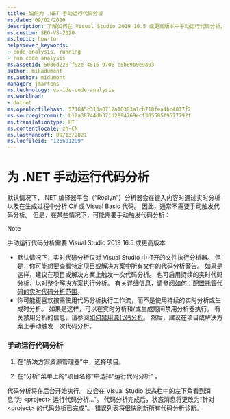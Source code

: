 ```yaml
---
title: 如何为 .NET 手动运行代码分析
ms.date: 09/02/2020
description: 了解如何在 Visual Studio 2019 16.5 或更高版本中手动运行代码分析。 了解如何在 C# 或 Visual Basic 代码上运行 Roslyn 分析器。
ms.custom: SEO-VS-2020
ms.topic: how-to
helpviewer_keywords:
- code analysis, running
- run code analysis
ms.assetid: 5086d228-f92e-4515-9708-c5b89b9e9a03
author: mikadumont
ms.author: midumont
manager: jmartens
ms.technology: vs-ide-code-analysis
ms.workload:
- dotnet
ms.openlocfilehash: 571845c313a0712a10383a1cb718fea4bc4817f2
ms.sourcegitcommit: b12a38744db371d2894769ecf305585f9577792f
ms.translationtype: HT
ms.contentlocale: zh-CN
ms.lasthandoff: 09/13/2021
ms.locfileid: "126601299"
---
```

# <a name="run-code-analysis-manually-for-net"></a>为 .NET 手动运行代码分析
默认情况下，.NET 编译器平台（“Roslyn”）分析器会在键入内容时通过实时分析以及在生成过程中分析 C# 或 Visual Basic 代码。 因此，通常不需要手动触发代码分析。 但是，在某些情况下，可能需要手动触发代码分析：

> [!NOTE]
> 手动运行代码分析需要 Visual Studio 2019 16.5 或更高版本

- 默认情况下，实时代码分析仅对 Visual Studio 中打开的文件执行分析器。 但是，你可能想要查看特定项目或解决方案中所有文件的代码分析警告。 如果是这样，建议在项目或解决方案上触发一次代码分析。 也可启用持续的实时代码分析，以对整个解决方案执行分析。 有关详细信息，请参阅[如何：配置托管代码的实时代码分析范围](./configure-live-code-analysis-scope-managed-code.md)。
- 你可能更喜欢按需使用代码分析执行工作流，而不是使用持续的实时分析或生成时分析。 如果是这样，可以在实时分析和/或生成期间禁用分析器执行。 有关禁用分析的信息，请参阅[如何禁用源代码分析](disable-code-analysis.md)。 然后，建议在项目或解决方案上手动触发一次代码分析。

### <a name="run-code-analysis-manually"></a>手动运行代码分析

1. 在“解决方案资源管理器”中，选择项目。

2. 在“分析”菜单上的“项目名称”中选择“运行代码分析” 。

代码分析将在后台开始执行。 应会在 Visual Studio 状态栏中的左下角看到消息“为 \<project> 运行代码分析…”。 代码分析完成后，状态消息将更改为“针对 \<project> 的代码分析已完成”。 错误列表将很快刷新所有代码分析诊断。

